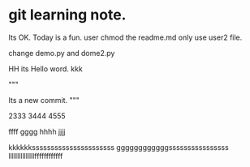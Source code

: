 # git learning note.

Its OK.
Today is a fun.
user chmod the readme.md
only use user2 file.

change demo.py and dome2.py


HH
its Hello word.
kkk


"""

Its a new commit.
"""

2333
3444
4555


ffff
gggg
hhhh
jjjj


kkkkkkssssssssssssssssssssss
ggggggggggggssssssssssssssss
lllllllllllllllffffffffffff
